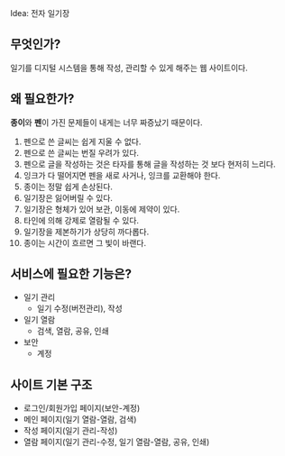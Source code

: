 Idea: 전자 일기장

## 무엇인가?
일기를 디지털 시스템을 통해 작성, 관리할 수 있게 해주는 웹 사이트이다.

## 왜 필요한가?
**종이**와 **펜**이 가진 문제들이 내게는 너무 짜증났기 때문이다.

1. 펜으로 쓴 글씨는 쉽게 지울 수 없다.
2. 펜으로 쓴 글씨는 번질 우려가 있다.
3. 펜으로 글을 작성하는 것은 타자를 통해 글을 작성하는 것 보다 현저히 느리다.
4. 잉크가 다 떨어지면 펜을 새로 사거나, 잉크를 교환해야 한다.
5. 종이는 정말 쉽게 손상된다.
6. 일기장은 잃어버릴 수 있다.
7. 일기장은 형체가 있어 보관, 이동에 제약이 있다.
8. 타인에 의해 강제로 열람될 수 있다.
9. 일기장을 제본하기가 상당히 까다롭다.
10. 종이는 시간이 흐르면 그 빛이 바랜다.

## 서비스에 필요한 기능은?

- 일기 관리
  - 일기 수정(버전관리), 작성
- 일기 열람
  - 검색, 열람, 공유, 인쇄
- 보안
  - 계정

## 사이트 기본 구조

- 로그인/회원가입 페이지(보안-계정)
- 메인 페이지(일기 열람-열람, 검색)
- 작성 페이지(일기 관리-작성)
- 열람 페이지(일기 관리-수정, 일기 열람-열람, 공유, 인쇄)
